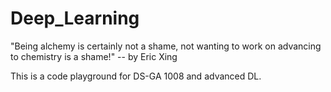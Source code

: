 # Deep_Learning

"Being alchemy is certainly not a shame, not wanting to work on advancing to chemistry is a shame!" -- by Eric Xing

This is a code playground for DS-GA 1008 and advanced DL.
